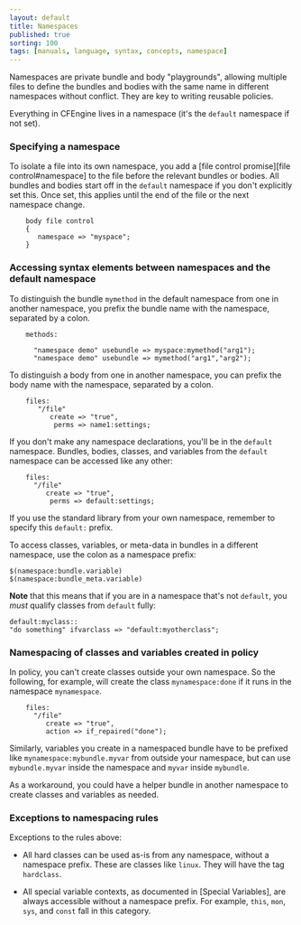 ```yaml
---
layout: default
title: Namespaces
published: true
sorting: 100
tags: [manuals, language, syntax, concepts, namespace]
---
```


Namespaces are private bundle and body "playgrounds", allowing
multiple files to define the bundles and bodies with the same name in
different namespaces without conflict.  They are key to writing
reusable policies.

Everything in CFEngine lives in a namespace (it's the `default` namespace if not set).

### Specifying a namespace

To isolate a file into its own namespace, you add a
[file control promise][file control#namespace] to the file before the relevant
bundles or bodies. All bundles and bodies start off in the `default` namespace
if you don't explicitly set this. Once set, this applies until the end of the
file or the next namespace change.

```cf3
    body file control
    {
       namespace => "myspace"; 
    }
```

### Accessing syntax elements between namespaces and the default namespace

To distinguish the bundle `mymethod` in the default namespace from one in 
another namespace, you prefix the bundle name with the namespace, separated by 
a colon.

```cf3
    methods:

      "namespace demo" usebundle => myspace:mymethod("arg1");
      "namespace demo" usebundle => mymethod("arg1","arg2");
```

To distinguish a body from one in another namespace, you can prefix the body name with the namespace, separated by a colon.

```cf3
    files:
       "/file"
          create => "true",
           perms => name1:settings;
```

If you don't make any namespace declarations, you'll be in the
`default` namespace.  Bundles, bodies, classes, and variables from the
`default` namespace can be accessed like any other:

```cf3
    files:
      "/file"
         create => "true",
          perms => default:settings;
```

If you use the standard library from your own namespace, remember to
specify this `default:` prefix.

To access classes, variables, or meta-data in bundles in a different namespace, use the 
colon as a namespace prefix:

    $(namespace:bundle.variable)
    $(namespace:bundle_meta.variable)

**Note** that this means that if you are in a namespace that's not `default`, you *must* qualify classes from `default` fully:

    default:myclass::
    "do something" ifvarclass => "default:myotherclass";

### Namespacing of classes and variables created in policy

In policy, you can't create classes outside your own namespace.  So
the following, for example, will create the class `mynamespace:done`
if it runs in the namespace `mynamespace`.

```cf3
    files:
      "/file"
         create => "true",
         action => if_repaired("done");
```

Similarly, variables you create in a namespaced bundle have to be
prefixed like `mynamespace:mybundle.myvar` from outside your
namespace, but can use `mybundle.myvar` inside the namespace and
`myvar` inside `mybundle`.

As a workaround, you could have a helper bundle in another namespace
to create classes and variables as needed.

### Exceptions to namespacing rules

Exceptions to the rules above:

* All hard classes can be used as-is from any namespace, without a namespace
  prefix.  These are classes like `linux`.  They will have the
  tag `hardclass`.

* All special variable contexts, as documented in [Special Variables],
  are always accessible without a namespace prefix.  For
  example, `this`, `mon`, `sys`, and `const` fall in this category.
